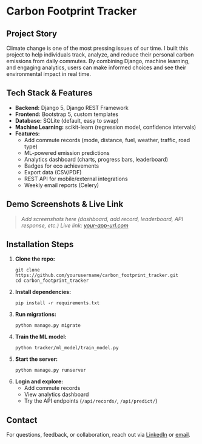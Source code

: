 # Carbon Footprint Tracker

## Project Story

Climate change is one of the most pressing issues of our time. I built this project to help individuals track, analyze, and reduce their personal carbon emissions from daily commutes. By combining Django, machine learning, and engaging analytics, users can make informed choices and see their environmental impact in real time.

## Tech Stack & Features

- **Backend:** Django 5, Django REST Framework
- **Frontend:** Bootstrap 5, custom templates
- **Database:** SQLite (default, easy to swap)
- **Machine Learning:** scikit-learn (regression model, confidence intervals)
- **Features:**
  - Add commute records (mode, distance, fuel, weather, traffic, road type)
  - ML-powered emission predictions
  - Analytics dashboard (charts, progress bars, leaderboard)
  - Badges for eco achievements
  - Export data (CSV/PDF)
  - REST API for mobile/external integrations
  - Weekly email reports (Celery)

## Demo Screenshots & Live Link

> _Add screenshots here (dashboard, add record, leaderboard, API response, etc.)_
> _Live link: [your-app-url.com](https://your-app-url.com)_

## Installation Steps

1. **Clone the repo:**
   ```
   git clone https://github.com/yourusername/carbon_footprint_tracker.git
   cd carbon_footprint_tracker
   ```
2. **Install dependencies:**
   ```
   pip install -r requirements.txt
   ```
3. **Run migrations:**
   ```
   python manage.py migrate
   ```
4. **Train the ML model:**
   ```
   python tracker/ml_model/train_model.py
   ```
5. **Start the server:**
   ```
   python manage.py runserver
   ```
6. **Login and explore:**
   - Add commute records
   - View analytics dashboard
   - Try the API endpoints (`/api/records/`, `/api/predict/`)

## Contact

For questions, feedback, or collaboration, reach out via [LinkedIn](https://linkedin.com/in/yourprofile) or [email](mailto:your@email.com).
